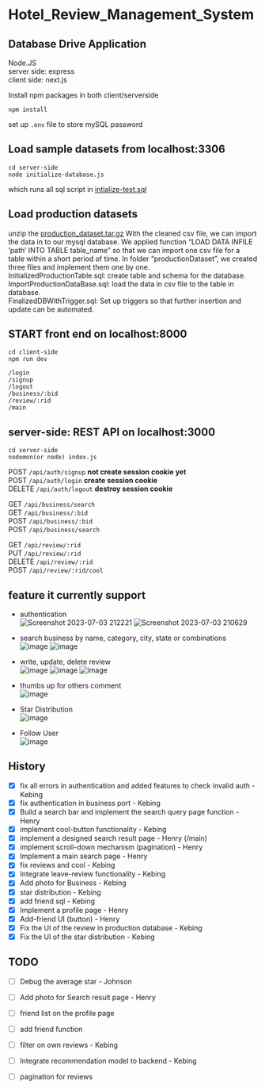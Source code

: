 # Hotel_Review_Management_System
## Database Drive Application
Node.JS  
server side: express  
client side: next.js  

Install npm packages in both client/serverside
```
npm install
```
set up ```.env``` file to store mySQL password

## Load sample datasets from localhost:3306
```
cd server-side
node initialize-database.js
```
which runs all sql script in 
[intialize-test.sql](SQL-query/sample-datasets/initialize-test.sql)

## Load production datasets
unzip the [production_dataset.tar.gz](productionDataset/production_dataset.tar.gz)
With the cleaned csv file, we can import the data in to our mysql database. We applied function “LOAD DATA INFILE ‘path’ INTO TABLE table_name” so that we can import one csv file for a table within a short period of time. In folder “productionDataset”, we created three files and implement them one by one.   
InitializedProductionTable.sql: create table and schema for the database.  
ImportProductionDataBase.sql: load the data in csv file to the table in database.  
FinalizedDBWithTrigger.sql: Set up triggers so that further insertion and update can be automated.  




## START front end on localhost:8000
```
cd client-side
npm run dev
```
```
/login
/signup
/logout
/business/:bid
/review/:rid
/main
```

## server-side: REST API on localhost:3000
```
cd server-side
nodemon(or node) index.js
```

POST ```/api/auth/signup```  **not create session cookie yet**  
POST ```/api/auth/login```   **create session cookie**  
DELETE ```/api/auth/logout``` **destroy session cookie**   

GET ```/api/business/search```  
GET ```/api/business/:bid```  
POST ```/api/business/:bid```  
POST ```/api/business/search```  


GET ```/api/review/:rid```  
PUT ```/api/review/:rid```  
DELETE ```/api/review/:rid```  
POST ```/api/review/:rid/cool```  


## feature it currently support
- authentication  
  ![Screenshot 2023-07-03 212221](https://github.com/AEsir777/Review_Mangement_System/assets/77596290/f33d4520-eb99-484a-970b-8973a0ef9766)
  ![Screenshot 2023-07-03 210629](https://github.com/AEsir777/Review_Mangement_System/assets/77596290/a4c74865-d7d4-4597-b4c6-3e3f15bbf43c)

- search business by name, category, city, state or combinations  
![image](https://github.com/AEsir777/Review_Mangement_System/assets/77596290/0e8009e2-3fdf-4814-98cf-45d2bd60a681)
![image](https://github.com/AEsir777/Review_Mangement_System/assets/77596290/11fa5f6b-e3c5-4e27-9c0c-f0ea572a42a5)

  
- write, update, delete review  
![image](https://github.com/AEsir777/Review_Mangement_System/assets/77596290/de6cf63e-e75e-4a27-8402-1019dc9ba2c0)
![image](https://github.com/AEsir777/Review_Mangement_System/assets/77596290/2cb47e8e-f15a-4c55-9317-1edd9767ef9d)
![image](https://github.com/AEsir777/Review_Mangement_System/assets/77596290/70ffe1c2-4e02-4912-b72a-72c71452e587)

- thumbs up for others comment  
![image](https://github.com/AEsir777/Review_Mangement_System/assets/77596290/815c484e-184c-4902-bd1e-179de1696bda)

- Star Distribution  
![image](https://github.com/AEsir777/Review_Mangement_System/assets/77596290/75b93057-0f24-4a75-a687-88977679f6cf)

- Follow User  
![image](https://github.com/AEsir777/Review_Mangement_System/assets/77596290/eca08dac-3301-407c-b7db-ea4180cb79cb)


## History
- [x] fix all errors in authentication and added features to check invalid auth - Kebing  
- [x] fix authentication in business port - Kebing
- [x] Build a search bar and implement the search query page function - Henry
- [x] implement cool-button functionality - Kebing
- [x] implement a designed search result page - Henry (/main)
- [x] implement scroll-down mechanism (pagination) - Henry
- [x] Implement a main search page - Henry
- [x] fix reviews and cool - Kebing
- [x] Integrate leave-review functionality - Kebing
- [x] Add photo for Business - Kebing
- [x] star distribution - Kebing
- [x] add friend sql - Kebing
- [x] Implement a profile page - Henry
- [x] Add-friend UI (button) - Henry
- [x] Fix the UI of the review in production database - Kebing
- [x] Fix the UI of the star distribution - Kebing

## TODO
- [ ] Debug the average star - Johnson
- [ ] Add photo for Search result page - Henry
- [ ] friend list on the profile page
- [ ] add friend function 
- [ ] filter on own reviews - Kebing
- [ ] Integrate recommendation model to backend - Kebing
- [ ] pagination for reviews






